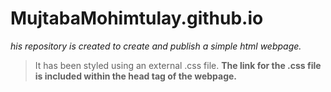 # MujtabaMohimtulay.github.io
*his repository is created to create and publish a simple html webpage.*
>It has been styled using an external .css file.
**The link for the .css file is included within the head tag of the webpage.**
